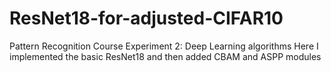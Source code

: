 # ResNet18-for-adjusted-CIFAR10
Pattern Recognition Course Experiment 2: Deep Learning algorithms
Here I implemented the basic ResNet18 and then added CBAM and ASPP modules
